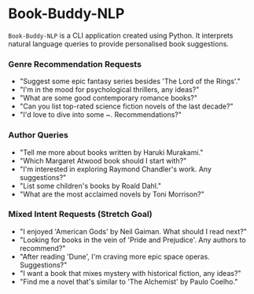 # Book-Buddy-NLP

`Book-Buddy-NLP` is a CLI application created using Python. It interprets natural language queries to provide personalised book suggestions.

### Genre Recommendation Requests
- "Suggest some epic fantasy series besides 'The Lord of the Rings'."
- "I'm in the mood for psychological thrillers, any ideas?"
- "What are some good contemporary romance books?"
- "Can you list top-rated science fiction novels of the last decade?"
- "I'd love to dive into some ~. Recommendations?"

### Author Queries
- "Tell me more about books written by Haruki Murakami."
- "Which Margaret Atwood book should I start with?"
- "I'm interested in exploring Raymond Chandler's work. Any suggestions?"
- "List some children's books by Roald Dahl."
- "What are the most acclaimed novels by Toni Morrison?"

### Mixed Intent Requests (Stretch Goal)
- "I enjoyed 'American Gods' by Neil Gaiman. What should I read next?"
- "Looking for books in the vein of 'Pride and Prejudice'. Any authors to recommend?"
- "After reading 'Dune', I'm craving more epic space operas. Suggestions?"
- "I want a book that mixes mystery with historical fiction, any ideas?"
- "Find me a novel that's similar to 'The Alchemist' by Paulo Coelho."


